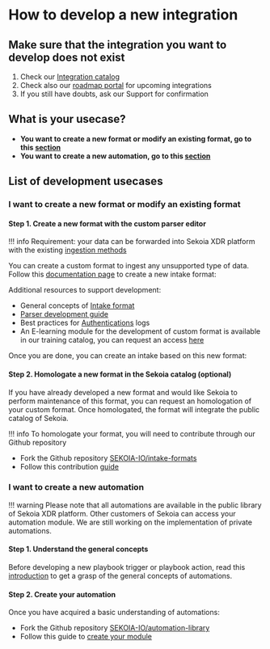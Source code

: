 # How to develop a new integration

## Make sure that the integration you want to develop does not exist

1. Check our [Integration catalog](https://www.sekoia.io/en/integrations-catalog/)
2. Check also our [roadmap portal](https://roadmap-integrations.sekoia.io/tabs/18-coming-next) for upcoming integrations
3. If you still have doubts, ask our Support for confirmation

## What is your usecase?

- **You want to create a new format or modify an existing format, go to this [section](#i-want-to-create-a-new-format-or-modify-an-existing-format)**
- **You want to create a new automation, go to this [section](#i-want-to-create-a-new-automation)**

## List of development usecases

### I want to create a new format or modify an existing format

#### Step 1. Create a new format with the custom parser editor

!!! info
    Requirement: your data can be forwarded into Sekoia XDR platform with the existing [ingestion methods](https://docs.sekoia.io/xdr/features/collect/ingestion_methods/)

You can create a custom format to ingest any unsupported type of data. Follow this [documentation page](../formats/create_a_format/) to create a new intake format:

Additional resources to support development:

- General concepts of [Intake format](../formats/overview/)
- [Parser development guide](../formats/parser/)
- Best practices for [Authentications](../formats/best_practices/authentications/) logs
- An E-learning module for the development of custom format is available in our training catalog, you can request an access [here](https://www.sekoia.io/en/lets-talk-about-your-training-project/)

Once you are done, you can create an intake based on this new format:

#### Step 2. Homologate a new format in the Sekoia catalog (optional)

If you have already developed a new format and would like Sekoia to perform maintenance of this format, you can request an homologation of your custom format. Once homologated, the format will integrate the public catalog of Sekoia.

!!! info
    To homologate your format, you will need to contribute through our Github repository 

- Fork the Github repository [SEKOIA-IO/intake-formats](https://github.com/SEKOIA-IO/intake-formats)
- Follow this contribution [guide](../formats/contribute/)

### I want to create a new automation

!!! warning
    Please note that all automations are available in the public library of Sekoia XDR platform. Other customers of Sekoia can access your automation module. We are still working on the implementation of private automations.

#### Step 1. Understand the general concepts

Before developing a new playbook trigger or playbook action, read this [introduction](../automation/overview) to get a grasp of the general concepts of automations.

#### Step 2. Create your automation

Once you have acquired a basic understanding of automations:

- Fork the Github repository [SEKOIA-IO/automation-library](https://github.com/SEKOIA-IO/automation-library)
- Follow this guide to [create your module](../automation/create_a_module/)
